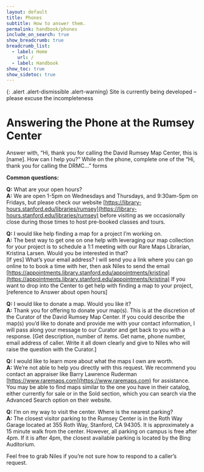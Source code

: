 ```yaml
---
layout: default
title: Phones
subtitle: How to answer them.
permalink: handbook/phones
include_on_search: true
show_breadcrumb: true
breadcrumb_list:
  - label: Home
    url: /
  - label: Handbook
show_toc: true
show_sidetoc: true
---
```

{: .alert .alert-dismissible .alert-warning}
Site is currently being developed – please excuse the incompleteness

# Answering the Phone at the Rumsey Center
Answer with, “Hi, thank you for calling the David Rumsey Map Center, this is [name]. How can I help you?”
While on the phone, complete one of the “Hi, thank you for calling the DRMC…” forms

**Common questions:**


**Q:** What are your open hours?\
**A:** We are open 1-5pm on Wednesdays and Thursdays, and 9:30am-5pm on Fridays, but please check our website [https://library-hours.stanford.edu/libraries/rumsey](https://library-hours.stanford.edu/libraries/rumsey) before visiting as we occasionally close during those times to host pre-booked classes and tours.

**Q:** I would like help finding a map for a project I’m working on.\
**A:** The best way to get one on one help with leveraging our map collection for your project is to schedule a 1:1 meeting with our Rare Maps Librarian, Kristina Larsen. Would you be interested in that?\
[If yes] What’s your email address? I will send you a link where you can go online to to book a time with her, then ask Niles to send the email [https://appointments.library.stanford.edu/appointments/kristina](https://appointments.library.stanford.edu/appointments/kristina)
If you want to drop into the Center to get help with finding a map to your project, [reference to Answer about open hours] 

**Q:** I would like to donate a map. Would you like it?\
**A:** Thank you for offering to donate your map(s). This is at the discretion of the Curator of the David Rumsey Map Center. If you could describe the map(s) you’d like to donate and provide me with your contact information, I will pass along your message to our Curator and get back to you with a response. 
[Get description, number of items. Get name, phone number, email address of caller. Write it all down clearly and give to Niles who will raise the question with the Curator.]

**Q:** I would like to learn more about what the maps I own are worth.\
**A:** We’re not able to help you directly with this request. We recommend you contact an appraiser like Barry Lawrence Ruderman [https://www.raremaps.com](https://www.raremaps.com) for assistance. You may be able to find maps similar to the one you have in their catalog, either currently for sale or in the Sold section, which you can search via the Advanced Search option on their website.

**Q:** I’m on my way to visit the center. Where is the nearest parking?\
**A:** The closest visitor parking to the Rumsey Center is in the Roth Way Garage located at 355 Roth Way, Stanford, CA 94305. It is approximately a 15 minute walk from the center. However, all parking on campus is free after 4pm. If it is after 4pm, the closest available parking is located by the Bing Auditorium.

Feel free to grab Niles if you’re not sure how to respond to a caller’s request.
